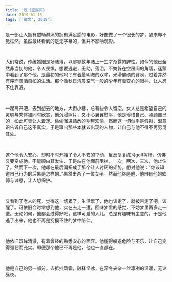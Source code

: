 ```yaml
---
title: '观《空房间》'
date: 2019-01-13
tags: ['散文','2019']
---
```


是一部让人拥有酣畅淋漓的拥有满足感的电影，好像做了一个很长的梦，醒来却不觉枉然。虽然最终看到的是无字幕的，但并不影响观影。

<br/>

人们常说，传统婚姻是场赌博，以寥寥数年赌上一生才渐露的脾性。如今的他已全然非当初的他，令人畏惧，想要逃避，无助，落泪。不妨躲在空房间的角落，迷蒙中看到了那个他。是最初的他吗？有着最明澈的双眸，光滑健硕的臂膀，过着井然有序而潇洒自如的生活。那个像秋日清晨空气一般的少年有着安心的眼神，让人忍不住靠近。

<br/>

一起离开吧，去到想去的地方，大街小巷，总有些令人留恋。女人总是希望自己的灵魂与肉体被同时欣赏，他沉浸照片，又小心翼翼熨平，他是珍惜自己、照顾自己的，如此可贵让人着迷。偷偷溜进熟悉的别屋欢愉，然而这一切似乎是假拟，潜意识告诉自己这不真实，于是窜出那些本就该出现的人物，让自己与他不得不再另觅其处。

<br/>

这个他令人安心，却时不时开始了令人不安的举动，反反复复练习golf挥杆，仿佛又要变成他。不能顺由其发生，于是站在他面前阻拦，一次，两次，三次，他止住了。然而下一次，他却在最后偏扭成了那个让人讨厌的架势。想对他说：“你该知道自己行为的后果是怎样的。”果然击杀了一位女子。然而他终是他，他自有他的软弱与诚恳，让人想保护。

<br/>

又看到了老人的死，觉得这一切累了，生活累了，他也该走了，就被带走了吧，该醒了。可依旧会时常想到他，实在去走一遭，回味梦里的感觉，不妨梦里再多走一遭。无论如何，他都会过得好吧，这样可爱的人儿，总是有趣味有主意的。于是他逃了出来，他也不再是捉摸不住的梦中陪伴。

<br/>

他依旧双眸清澈，有着曾经的熟悉安心的面容。他懂得躲避危险与不乐，让自己变得强韧而充实。即便那个他已不再是他，他也一直都在。

<br/>

他是自己的另一部分。去抵挡风霜，融释坚冰，在深冬夹杂一丝凛冽的温暖，无论昼夜。

<br/>

